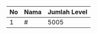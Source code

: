| No | Nama            | Jumlah Level |
|----|-----------------|--------------|
| 1  | #    |    5005        |
